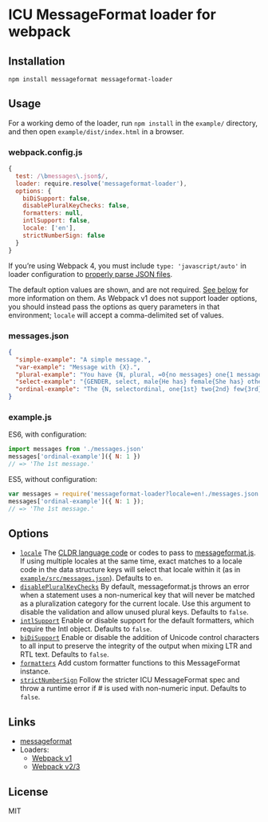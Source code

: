 # ICU MessageFormat loader for webpack


## Installation

```
npm install messageformat messageformat-loader
```


## Usage

For a working demo of the loader, run `npm install` in the `example/` directory, and then open `example/dist/index.html` in a browser.

### webpack.config.js

```js
{
  test: /\bmessages\.json$/,
  loader: require.resolve('messageformat-loader'),
  options: {
    biDiSupport: false,
    disablePluralKeyChecks: false,
    formatters: null,
    intlSupport: false,
    locale: ['en'],
    strictNumberSign: false
  }
}
```

If you’re using Webpack 4, you must include `type: 'javascript/auto'` in loader configuration to [properly parse JSON files](https://webpack.js.org/configuration/module/#rule-type).

The default option values are shown, and are not required. [See below](#options) for more information on them. As Webpack v1 does not support loader options, you should instead pass the options as query parameters in that environment; `locale` will accept a comma-delimited set of values.

### messages.json

```json
{
  "simple-example": "A simple message.",
  "var-example": "Message with {X}.",
  "plural-example": "You have {N, plural, =0{no messages} one{1 message} other{# messages}}.",
  "select-example": "{GENDER, select, male{He has} female{She has} other{They have}} sent you a message.",
  "ordinal-example": "The {N, selectordinal, one{1st} two{2nd} few{3rd} other{#th}} message."
}
```

### example.js

ES6, with configuration:
```js
import messages from './messages.json'
messages['ordinal-example']({ N: 1 })
// => 'The 1st message.'
```

ES5, without configuration:
```js
var messages = require('messageformat-loader?locale=en!./messages.json');
messages['ordinal-example']({ N: 1 });
// => 'The 1st message.'
```


## Options

* [`locale`](https://messageformat.github.io/messageformat.js/doc/MessageFormat.html#MessageFormat) The [CLDR language code](http://www.unicode.org/cldr/charts/29/supplemental/language_territory_information.html) or codes to pass to [messageformat.js](https://messageformat.github.io/messageformat.js/doc/MessageFormat.html). If using multiple locales at the same time, exact matches to a locale code in the data structure keys will select that locale within it (as in [`example/src/messages.json`](example/src/messages.json)). Defaults to `en`.
* [`disablePluralKeyChecks`](https://messageformat.github.io/messageformat.js/doc/MessageFormat.html#disablePluralKeyChecks) By default, messageformat.js throws an error when a statement uses a non-numerical key that will never be matched as a pluralization category for the current locale. Use this argument to disable the validation and allow unused plural keys. Defaults to `false`.
* [`intlSupport`](https://messageformat.github.io/messageformat.js/doc/MessageFormat.html#setIntlSupport) Enable or disable support for the default formatters, which require the Intl object. Defaults to `false`.
* [`biDiSupport`](https://messageformat.github.io/messageformat.js/doc/MessageFormat.html#setBiDiSupport) Enable or disable the addition of Unicode control characters to all input to preserve the integrity of the output when mixing LTR and RTL text. Defaults to `false`.
* [`formatters`](https://messageformat.github.io/messageformat.js/doc/MessageFormat.html#addFormatters) Add custom formatter functions to this MessageFormat instance.
* [`strictNumberSign`](https://messageformat.github.io/messageformat.js/doc/MessageFormat.html#setStrictNumberSign) Follow the stricter ICU MessageFormat spec and throw a runtime error if # is used with non-numeric input. Defaults to `false`.


## Links

- [messageformat](https://messageformat.github.io/)
- Loaders:
  - [Webpack v1](https://webpack.github.io/docs/using-loaders.html)
  - [Webpack v2/3](https://webpack.js.org/concepts/loaders/)


## License

MIT
